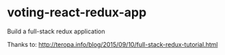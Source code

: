 # voting-react-redux-app
Build a full-stack redux application

Thanks to:
http://teropa.info/blog/2015/09/10/full-stack-redux-tutorial.html 